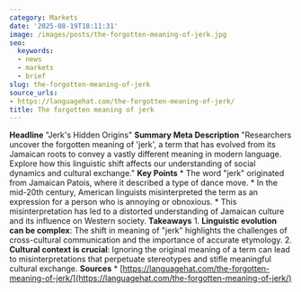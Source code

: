 ```yaml
---
category: Markets
date: '2025-08-19T18:11:31'
image: /images/posts/the-forgotten-meaning-of-jerk.jpg
seo:
  keywords:
  - news
  - markets
  - brief
slug: the-forgotten-meaning-of-jerk
source_urls:
- https://languagehat.com/the-forgotten-meaning-of-jerk/
title: The forgotten meaning of jerk
---
```


**Headline** "Jerk's Hidden Origins"  **Summary Meta Description** "Researchers uncover the forgotten meaning of 'jerk', a term that has evolved from its Jamaican roots to convey a vastly different meaning in modern language. Explore how this linguistic shift affects our understanding of social dynamics and cultural exchange."  **Key Points**  * The word "jerk" originated from Jamaican Patois, where it described a type of dance move. * In the mid-20th century, American linguists misinterpreted the term as an expression for a person who is annoying or obnoxious. * This misinterpretation has led to a distorted understanding of Jamaican culture and its influence on Western society.  **Takeaways**  1. **Linguistic evolution can be complex**: The shift in meaning of "jerk" highlights the challenges of cross-cultural communication and the importance of accurate etymology. 2. **Cultural context is crucial**: Ignoring the original meaning of a term can lead to misinterpretations that perpetuate stereotypes and stifle meaningful cultural exchange.  **Sources** * [https://languagehat.com/the-forgotten-meaning-of-jerk/](https://languagehat.com/the-forgotten-meaning-of-jerk/)